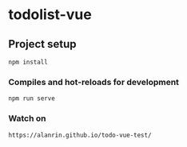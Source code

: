 # todolist-vue

## Project setup
```
npm install
```

### Compiles and hot-reloads for development
```
npm run serve
```

### Watch on
```
https://alanrin.github.io/todo-vue-test/
